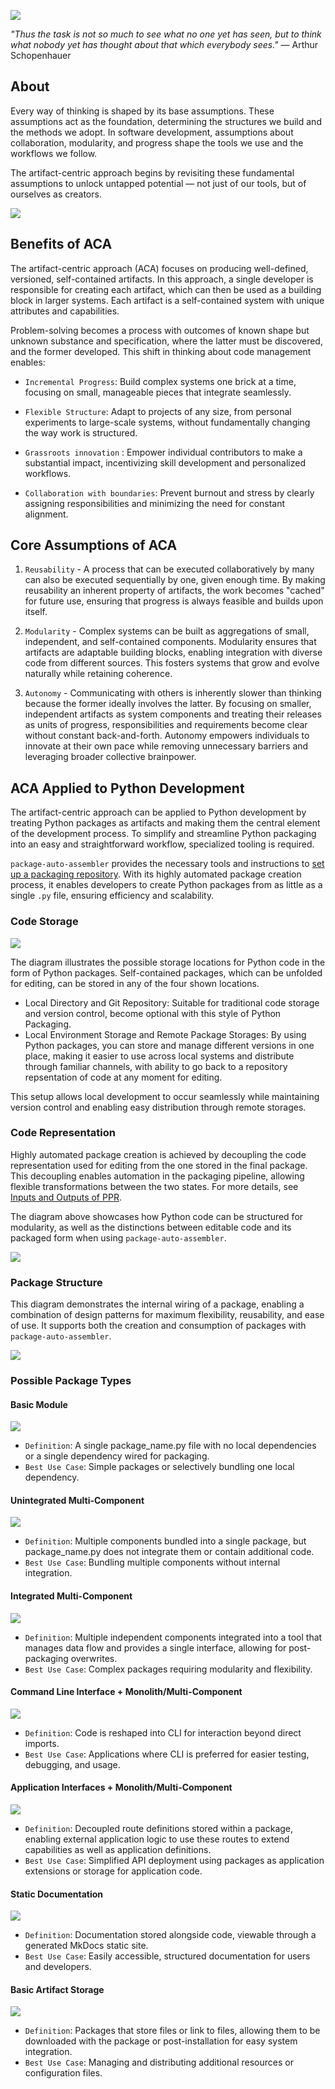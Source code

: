 ![](package_auto_assembler-aca_logo.png)


*"Thus the task is not so much to see what no one yet has seen, but to think what nobody yet has thought about that which everybody sees."* — Arthur Schopenhauer


## About

Every way of thinking is shaped by its base assumptions. These assumptions act as the foundation, determining the structures we build and the methods we adopt. In software development, assumptions about collaboration, modularity, and progress shape the tools we use and the workflows we follow.

The artifact-centric approach begins by revisiting these fundamental assumptions to unlock untapped potential — not just of our tools, but of ourselves as creators.

![](package_auto_assembler-aca_flow.png)

## Benefits of ACA

The artifact-centric approach (ACA) focuses on producing well-defined, versioned, self-contained artifacts. In this approach, a single developer is responsible for creating each artifact, which can then be used as a building block in larger systems. Each artifact is a self-contained system with unique attributes and capabilities.

Problem-solving becomes a process with outcomes of known shape but unknown substance and specification, where the latter must be discovered, and the former developed. This shift in thinking about code management enables:

- `Incremental Progress`:  Build complex systems one brick at a time, focusing on small, manageable pieces that integrate seamlessly.

- `Flexible Structure`: Adapt to projects of any size, from personal experiments to large-scale systems, without fundamentally changing the way work is structured.

- `Grassroots innovation` : Empower individual contributors to make a substantial impact, incentivizing skill development and personalized workflows.

- `Collaboration with boundaries`: Prevent burnout and stress by clearly assigning responsibilities and minimizing the need for constant alignment.



## Core Assumptions of ACA

1. `Reusability` - A process that can be executed collaboratively by many can also be executed sequentially by one, given enough time. By making reusability an inherent property of artifacts, the work becomes "cached" for future use, ensuring that progress is always feasible and builds upon itself.

2. `Modularity` - Complex systems can be built as aggregations of small, independent, and self-contained components. Modularity ensures that artifacts are adaptable building blocks, enabling integration with diverse code from different sources. This fosters systems that grow and evolve naturally while retaining coherence.

3. `Autonomy` - Communicating with others is inherently slower than thinking because the former ideally involves the latter. By focusing on smaller, independent artifacts as system components and treating their releases as units of progress, responsibilities and requirements become clear without constant back-and-forth. Autonomy empowers individuals to innovate at their own pace while removing unnecessary barriers and leveraging broader collective brainpower.


## ACA Applied to Python Development 


The artifact-centric approach can be applied to Python development by treating Python packages as artifacts and making them the central element of the development process. To simplify and streamline Python packaging into an easy and straightforward workflow, specialized tooling is required.

`package-auto-assembler` provides the necessary tools and instructions to [set up a packaging repository](https://kiril-mordan.github.io/reusables/package_auto_assembler/python_packaging_repo/#inputs-and-outputs-of-ppr). With its highly automated package creation process, it enables developers to create Python packages from as little as a single `.py` file, ensuring efficiency and scalability.

### Code Storage

![](package_auto_assembler-code_movement.png)


The diagram illustrates the possible storage locations for Python code in the form of Python packages. Self-contained packages, which can be unfolded for editing, can be stored in any of the four shown locations.

- Local Directory and Git Repository: Suitable for traditional code storage and version control, become optional with this style of Python Packaging.
- Local Environment Storage and Remote Package Storages: By using Python packages, you can store and manage different versions in one place, making it easier to use across local systems and distribute through familiar channels, with ability to go back to a repository repsentation of code at any moment for editing.

This setup allows local development to occur seamlessly while maintaining version control and enabling easy distribution through remote storages.


### Code Representation

Highly automated package creation is achieved by decoupling the code representation used for editing from the one stored in the final package. This decoupling enables automation in the packaging pipeline, allowing flexible transformations between the two states. For more details, see [Inputs and Outputs of PPR](https://kiril-mordan.github.io/reusables/package_auto_assembler/python_packaging_repo/#inputs-and-outputs-of-ppr).

The diagram above showcases how Python code can be structured for modularity, as well as the distinctions between editable code and its packaged form when using `package-auto-assembler`.

![](package_auto_assembler-modular_design.png)


### Package Structure

This diagram demonstrates the internal wiring of a package, enabling a combination of design patterns for maximum flexibility, reusability, and ease of use. It supports both the creation and consumption of packages with `package-auto-assembler`.

![](package_auto_assembler-package_structure.png)

### Possible Package Types

#### Basic Module

![](package_auto_assembler-pattern_1.png)

- `Definition`: A single package_name.py file with no local dependencies or a single dependency wired for packaging.
- `Best Use Case`: Simple packages or selectively bundling one local dependency.


#### Unintegrated Multi-Component

![](package_auto_assembler-pattern_2.png)

- `Definition`: Multiple components bundled into a single package, but package_name.py does not integrate them or contain additional code.
- `Best Use Case`: Bundling multiple components without internal integration.

#### Integrated Multi-Component

![](package_auto_assembler-pattern_3.png)

- `Definition`: Multiple independent components integrated into a tool that manages data flow and provides a single interface, allowing for post-packaging overwrites.
- `Best Use Case`: Complex packages requiring modularity and flexibility.

#### Command Line Interface + Monolith/Multi-Component

![](package_auto_assembler-pattern_4.png)

- `Definition`: Code is reshaped into CLI for interaction beyond direct imports.
- `Best Use Case`: Applications where CLI is preferred for easier testing, debugging, and usage.

#### Application Interfaces + Monolith/Multi-Component

![](package_auto_assembler-pattern_5.png)

- `Definition`: Decoupled route definitions stored within a package, enabling external application logic to use these routes to extend capabilities as well as application definitions.
- `Best Use Case`: Simplified API deployment using packages as application extensions or storage for application code.

#### Static Documentation

![](package_auto_assembler-pattern_6.png)

- `Definition`: Documentation stored alongside code, viewable through a generated MkDocs static site.
- `Best Use Case`: Easily accessible, structured documentation for users and developers.

#### Basic Artifact Storage

![](package_auto_assembler-pattern_7.png)

- `Definition`: Packages that store files or link to files, allowing them to be downloaded with the package or post-installation for easy system integration.
- `Best Use Case`: Managing and distributing additional resources or configuration files.

